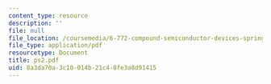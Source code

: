```yaml
---
content_type: resource
description: ''
file: null
file_location: /coursemedia/6-772-compound-semiconductor-devices-spring-2003/8a3da70a3c10014b21c48fe3a8d91415_ps2.pdf
file_type: application/pdf
resourcetype: Document
title: ps2.pdf
uid: 8a3da70a-3c10-014b-21c4-8fe3a8d91415
---
```


